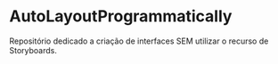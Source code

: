 # AutoLayoutProgrammatically
Repositório dedicado a criação de interfaces SEM utilizar o recurso de Storyboards. 
